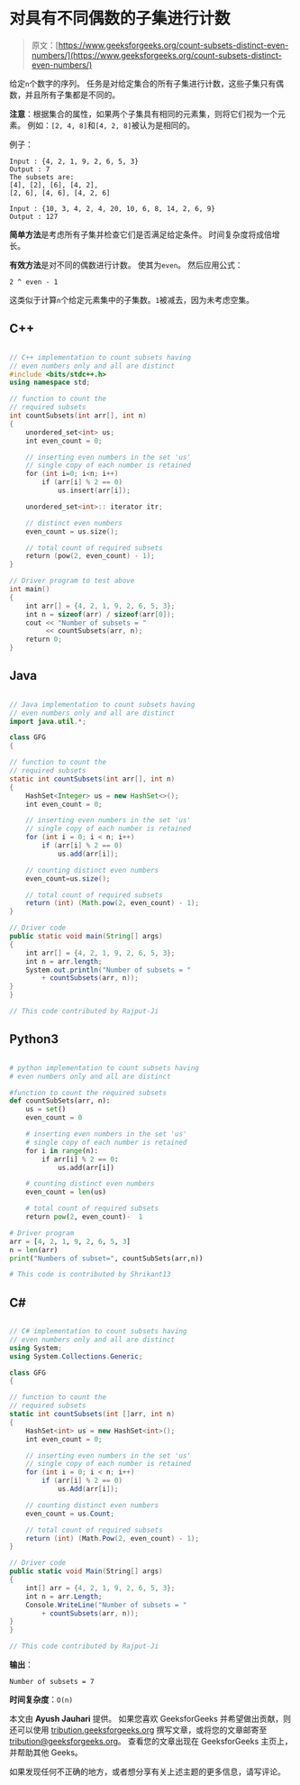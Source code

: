 # 对具有不同偶数的子集进行计数

> 原文：[https://www.geeksforgeeks.org/count-subsets-distinct-even-numbers/](https://www.geeksforgeeks.org/count-subsets-distinct-even-numbers/)

给定`n`个数字的序列。 任务是对给定集合的所有子集进行计数，这些子集只有偶数，并且所有子集都是不同的。

**注意**：根据集合的属性，如果两个子集具有相同的元素集，则将它们视为一个元素。 例如：`[2, 4, 8]`和`[4, 2, 8]`被认为是相同的。

例子：

```
Input : {4, 2, 1, 9, 2, 6, 5, 3} 
Output : 7
The subsets are:
[4], [2], [6], [4, 2], 
[2, 6], [4, 6], [4, 2, 6]

Input : {10, 3, 4, 2, 4, 20, 10, 6, 8, 14, 2, 6, 9}
Output : 127

```

**简单方法**是考虑所有子集并检查它们是否满足给定条件。 时间复杂度将成倍增长。

**有效方法**是对不同的偶数进行计数。 使其为`even`。 然后应用公式：

`2 ^ even - 1`

这类似于计算`n`个给定元素集中的子集数。`1`被减去，因为未考虑空集。

## C++

```cpp

// C++ implementation to count subsets having 
// even numbers only and all are distinct 
#include <bits/stdc++.h> 
using namespace std; 

// function to count the 
// required subsets 
int countSubsets(int arr[], int n) 
{ 
    unordered_set<int> us; 
    int even_count = 0; 

    // inserting even numbers in the set 'us' 
    // single copy of each number is retained 
    for (int i=0; i<n; i++) 
        if (arr[i] % 2 == 0) 
            us.insert(arr[i]); 

    unordered_set<int>:: iterator itr; 

    // distinct even numbers 
    even_count = us.size(); 

    // total count of required subsets 
    return (pow(2, even_count) - 1); 
} 

// Driver program to test above 
int main() 
{ 
    int arr[] = {4, 2, 1, 9, 2, 6, 5, 3}; 
    int n = sizeof(arr) / sizeof(arr[0]); 
    cout << "Number of subsets = "
         << countSubsets(arr, n); 
    return 0;      
}   

```

## Java

```java

// Java implementation to count subsets having 
// even numbers only and all are distinct 
import java.util.*; 

class GFG  
{ 

// function to count the 
// required subsets 
static int countSubsets(int arr[], int n) 
{ 
    HashSet<Integer> us = new HashSet<>(); 
    int even_count = 0; 

    // inserting even numbers in the set 'us' 
    // single copy of each number is retained 
    for (int i = 0; i < n; i++) 
        if (arr[i] % 2 == 0) 
            us.add(arr[i]); 

    // counting distinct even numbers 
    even_count=us.size(); 

    // total count of required subsets 
    return (int) (Math.pow(2, even_count) - 1); 
} 

// Driver code 
public static void main(String[] args)  
{ 
    int arr[] = {4, 2, 1, 9, 2, 6, 5, 3}; 
    int n = arr.length; 
    System.out.println("Number of subsets = "
        + countSubsets(arr, n)); 
} 
} 

// This code contributed by Rajput-Ji 

```

## Python3

```py

# python implementation to count subsets having  
# even numbers only and all are distinct  

#function to count the required subsets  
def countSubSets(arr, n): 
    us = set() 
    even_count = 0

    # inserting even numbers in the set 'us'  
    # single copy of each number is retained  
    for i in range(n): 
        if arr[i] % 2 == 0: 
            us.add(arr[i]) 

    # counting distinct even numbers  
    even_count = len(us) 

    # total count of required subsets  
    return pow(2, even_count)-  1

# Driver program 
arr = [4, 2, 1, 9, 2, 6, 5, 3] 
n = len(arr) 
print("Numbers of subset=", countSubSets(arr,n)) 

# This code is contributed by Shrikant13 

```

## C#

```cs

// C# implementation to count subsets having 
// even numbers only and all are distinct  
using System; 
using System.Collections.Generic; 

class GFG  
{ 

// function to count the 
// required subsets 
static int countSubsets(int []arr, int n) 
{ 
    HashSet<int> us = new HashSet<int>(); 
    int even_count = 0; 

    // inserting even numbers in the set 'us' 
    // single copy of each number is retained 
    for (int i = 0; i < n; i++) 
        if (arr[i] % 2 == 0) 
            us.Add(arr[i]); 

    // counting distinct even numbers 
    even_count = us.Count; 

    // total count of required subsets 
    return (int) (Math.Pow(2, even_count) - 1); 
} 

// Driver code 
public static void Main(String[] args)  
{ 
    int[] arr = {4, 2, 1, 9, 2, 6, 5, 3}; 
    int n = arr.Length; 
    Console.WriteLine("Number of subsets = "
        + countSubsets(arr, n)); 
} 
} 

// This code contributed by Rajput-Ji 

```

**输出**：

```
Number of subsets = 7

```

**时间复杂度**：`O(n)`

本文由 **Ayush Jauhari** 提供。 如果您喜欢 GeeksforGeeks 并希望做出贡献，则还可以使用 [tribution.geeksforgeeks.org](http://contribute.geeksforgeeks.org) 撰写文章，或将您的文章邮寄至 tribution@geeksforgeeks.org。 查看您的文章出现在 GeeksforGeeks 主页上，并帮助其他 Geeks。

如果发现任何不正确的地方，或者想分享有关上述主题的更多信息，请写评论。

